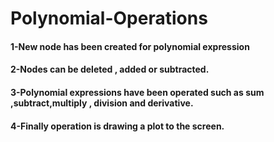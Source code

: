 # Polynomial-Operations
#### 1-New node has been created for polynomial expression
#### 2-Nodes can be deleted , added or subtracted.
#### 3-Polynomial expressions have been operated such as sum ,subtract,multiply , division and derivative.
#### 4-Finally operation is drawing a plot to the screen.
